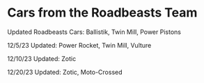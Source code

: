 # Cars from the Roadbeasts Team

Updated Roadbeasts Cars: Ballistik, Twin Mill, Power Pistons

12/5/23 Updated: Power Rocket, Twin Mill, Vulture

12/10/23 Updated: Zotic

12/20/23 Updated: Zotic, Moto-Crossed
